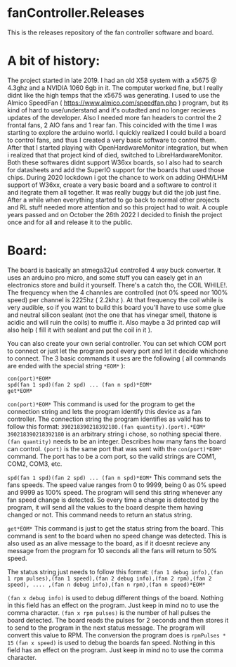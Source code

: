 # fanController.Releases
This is the releases repository of the fan controller software and board.

# A bit of history:

The project started in late 2019. I had an old X58 system with a x5675 @ 4.3ghz and a NVIDIA 1060 6gb in it. The computer worked fine, but I really didnt like the high temps that the x5675 was generating. I used to use the Almico SpeedFan ( https://www.almico.com/speedfan.php ) program, but its kind of hard to use/understand and it's outadted and no longer recieves updates of the developer. Also I needed more fan headers to control the 2 frontal fans, 2  AIO fans and 1 rear fan.
This coincided with the time I was starting to explore the arduino world. I quickly realized I could build a board to control fans, and thus I created a very basic software to control them. 
After that I started playing with OpenHardwareMonitor integration, but when i realized that that project kind of died, switched to LibreHardwareMonitor.
Both these softwares didnt support W36xx boards, so I also had to search for datasheets and add the SuperIO support for the boards that used those chips.
During 2020 lockdown i got the chance to work on adding OHM/LHM support of W36xx, create a very basic board and a software to control it and itegrate them all together. It was really buggy but did the job just fine. After a while when everything started to go back to normal other projects and RL stuff needed more attention and so this project had to wait.
A couple years passed and on October the 26th 2022 I decided to finish the project once and for all and release it to the public.

# Board:

The board is basically an atmega32u4 controlled 4 way buck converter. It uses an arduino pro micro, and some stuff you can easely get in an electronics store and build it yourself. 
There's a catch tho, the COIL WHILE!. The frequency when the 4 channles are controlled (not 0% speed nor 100% speed) per channel is 2225hz ( 2.2khz ). At that frequency the coil while is very audible, so if you want to build this board you'll have to use some glue and neutral silicon sealant (not the one that has vinegar smell, thatone is acidic and will ruin the coils) to muffle it. Also maybe a 3d printed cap will also help ( fill it with sealant and put the coil in it ).

You can also create your own serial controller. You can set which COM port to connect or just let the program pool every port and let it decide whichone to connect.
The 3 basic commands it uses are the following ( all commands are ended with the special string `*EOM*` ):

```
con(port)*EOM*
spd(fan 1 spd)(fan 2 spd) ... (fan n spd)*EOM*
get*EOM*
```

`con(port)*EOM*` 
This command is used for the program to get the connection string and lets the program identify this device as a fan controller. The connection string the program identifies as valid has to follow this format:
`390218390218392180.(fan quantity).(port).*EOM*`
`390218390218392180` is an arbitrary string i chose, so nothing special there.
`(fan quantity)` needs to be an integer. Describes how many fans the board can control.
`(port)` is the same port that was sent with the `con(port)*EOM*` command. The port has to be a com port, so the valid strings are COM1, COM2, COM3, etc.

`spd(fan 1 spd)(fan 2 spd) ... (fan n spd)*EOM*`
This command sets the fans speeds. The speed value ranges from 0 to 9999, being 0 as 0% speed and 9999 as 100% speed. The program will send this string whenever any fan speed change is detected. So every time a change is detected by the program, it will send all the values to the board despite them having changed or not.
This command needs to return an status string.

`get*EOM*` 
This command is just to get the status string from the board. This command is sent to the board when no speed change was detected. This is also used as an alive message to the board, as if it doesnt recieve any message from the program for 10 seconds all the fans will return to 50% speed.

The status string just needs to follow this format:
`(fan 1 debug info),(fan 1 rpm pulses),(fan 1 speed),(fan 2 debug info),(fan 2 rpm),(fan 2 speed), .... ,(fan n debug info),(fan n rpm),(fan n speed)*EOM*`

`(fan x debug info)` is used to debug different things of the board. Nothing in this field has an effect on the program. Just keep in mind no to use the comma character.
`(fan x rpm pulses)` is the number of hall pulses the board detected. The board reads the pulses for 2 seconds and then stores it to send to the program in the next status message. The program will convert this value to RPM. The conversion the program does is `rpmPulses * 15`
`(fan x speed)` is used to debug the boards fan speed. Nothing in this field has an effect on the program. Just keep in mind no to use the comma character.


